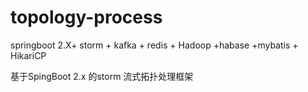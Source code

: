 # topology-process
springboot 2.X+ storm + kafka + redis + Hadoop +habase +mybatis + HikariCP

基于SpingBoot 2.x 的storm 流式拓扑处理框架
